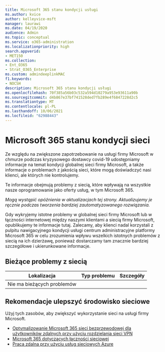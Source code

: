 ```yaml
---
title: Microsoft 365 stanu kondycji usługi
ms.author: kvice
author: kelleyvice-msft
manager: laurawi
ms.date: 04/19/2020
audience: Admin
ms.topic: conceptual
ms.service: o365-administration
ms.localizationpriority: high
search.appverid:
- MET150
ms.collection:
- Ent_O365
- Strat_O365_Enterprise
ms.custom: admindeeplinkMAC
f1.keywords:
- NOCSH
description: Microsoft 365 stanu kondycji usługi
ms.openlocfilehash: 70f385a56b03c532a594d10279a953e93611a90b
ms.sourcegitcommit: d4b867e37bf741528ded7fb289e4f6847228d2c5
ms.translationtype: MT
ms.contentlocale: pl-PL
ms.lasthandoff: 10/06/2021
ms.locfileid: "62988443"
---
```

# <a name="microsoft-365-network-health-status"></a>Microsoft 365 stanu kondycji sieci

Ze względu na zwiększone zapotrzebowanie na usługi firmy Microsoft w chmurze podczas kryzysowego dostawcy covid-19 udostępniamy informacje na temat kondycji globalnej sieci firmy Microsoft, a także informacje o problemach z jakością sieci, które mogą doświadczyć nasi klienci, ale których nie kontrolujemy.

Te informacje obejmują problemy z siecią, które wpływają na wszystkie nasze oprogramowanie jako oferty usług, w tym Microsoft 365.

_Mogą wystąpić opóźnienia w aktualizacjach tej strony. Aktualizujemy je ręcznie podczas tworzenia bardziej zautomatyzowanego rozwiązania._

Gdy wykryjemy istotne problemy w globalnej sieci firmy Microsoft lub w łączności internetowej między naszymi klientami a siecią firmy Microsoft, opublikujemy te informacje tutaj. Zalecamy, aby klienci nadal korzystali z pulpitu nawigacyjnego <a href="https://go.microsoft.com/fwlink/p/?linkid=842900" target="_blank"></a> kondycji usługi centrum administracyjne platformy Microsoft 365 w celu zrozumienia wpływu wszelkich istotnych problemów z siecią na ich dzierżawę, ponieważ dostarczamy tam znacznie bardziej szczegółowe i ukierunkowane informacje.

## <a name="current-network-issues"></a>Bieżące problemy z siecią

| Lokalizacja | Typ problemu | Szczegóły |
| --- | --- | --- |
| Nie ma bieżących problemów | | |

## <a name="recommendations-to-improve-network-experience"></a>Rekomendacje ulepszyć środowisko sieciowe

Użyj tych zasobów, aby zwiększyć wykorzystanie sieci na usługi firmy Microsoft.

- [Optymalizowanie Microsoft 365 sieci bezprzewodowej dla użytkowników zdalnych przy użyciu rozdzielania sieci VPN](microsoft-365-vpn-split-tunnel.md)
- [Microsoft 365 dotyczących łączności sieciowej](./microsoft-365-network-connectivity-principles.md)
- [Praca zdalna przy użyciu usług sieciowych Azure](/azure/networking/working-remotely-support)